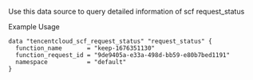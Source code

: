 Use this data source to query detailed information of scf request_status

Example Usage

```hcl
data "tencentcloud_scf_request_status" "request_status" {
  function_name       = "keep-1676351130"
  function_request_id = "9de9405a-e33a-498d-bb59-e80b7bed1191"
  namespace           = "default"
}
```